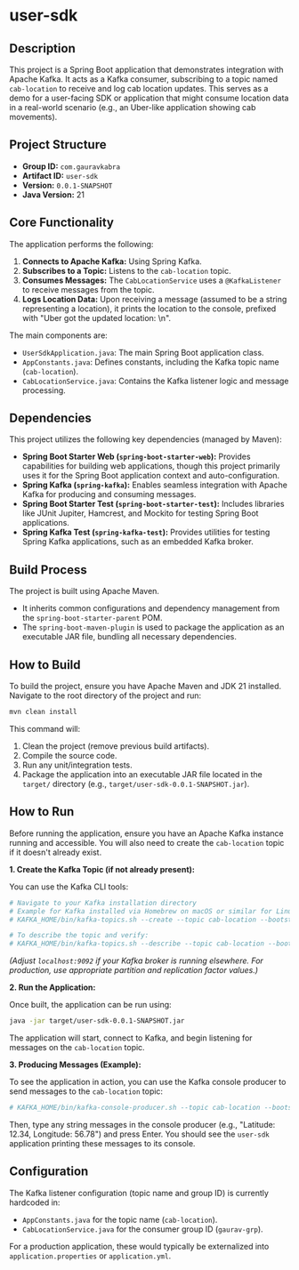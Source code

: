 # user-sdk

## Description

This project is a Spring Boot application that demonstrates integration with Apache Kafka. It acts as a Kafka consumer, subscribing to a topic named `cab-location` to receive and log cab location updates. This serves as a demo for a user-facing SDK or application that might consume location data in a real-world scenario (e.g., an Uber-like application showing cab movements).

## Project Structure

*   **Group ID:** `com.gauravkabra`
*   **Artifact ID:** `user-sdk`
*   **Version:** `0.0.1-SNAPSHOT`
*   **Java Version:** 21

## Core Functionality

The application performs the following:

1.  **Connects to Apache Kafka:** Using Spring Kafka.
2.  **Subscribes to a Topic:** Listens to the `cab-location` topic.
3.  **Consumes Messages:** The `CabLocationService` uses a `@KafkaListener` to receive messages from the topic.
4.  **Logs Location Data:** Upon receiving a message (assumed to be a string representing a location), it prints the location to the console, prefixed with "Uber got the updated location: \n".

The main components are:
*   `UserSdkApplication.java`: The main Spring Boot application class.
*   `AppConstants.java`: Defines constants, including the Kafka topic name (`cab-location`).
*   `CabLocationService.java`: Contains the Kafka listener logic and message processing.

## Dependencies

This project utilizes the following key dependencies (managed by Maven):

*   **Spring Boot Starter Web (`spring-boot-starter-web`):** Provides capabilities for building web applications, though this project primarily uses it for the Spring Boot application context and auto-configuration.
*   **Spring Kafka (`spring-kafka`):** Enables seamless integration with Apache Kafka for producing and consuming messages.
*   **Spring Boot Starter Test (`spring-boot-starter-test`):** Includes libraries like JUnit Jupiter, Hamcrest, and Mockito for testing Spring Boot applications.
*   **Spring Kafka Test (`spring-kafka-test`):** Provides utilities for testing Spring Kafka applications, such as an embedded Kafka broker.

## Build Process

The project is built using Apache Maven.

*   It inherits common configurations and dependency management from the `spring-boot-starter-parent` POM.
*   The `spring-boot-maven-plugin` is used to package the application as an executable JAR file, bundling all necessary dependencies.

## How to Build

To build the project, ensure you have Apache Maven and JDK 21 installed. Navigate to the root directory of the project and run:

```bash
mvn clean install
```

This command will:
1.  Clean the project (remove previous build artifacts).
2.  Compile the source code.
3.  Run any unit/integration tests.
4.  Package the application into an executable JAR file located in the `target/` directory (e.g., `target/user-sdk-0.0.1-SNAPSHOT.jar`).

## How to Run

Before running the application, ensure you have an Apache Kafka instance running and accessible. You will also need to create the `cab-location` topic if it doesn't already exist.

**1. Create the Kafka Topic (if not already present):**

You can use the Kafka CLI tools:
```bash
# Navigate to your Kafka installation directory
# Example for Kafka installed via Homebrew on macOS or similar for Linux
# KAFKA_HOME/bin/kafka-topics.sh --create --topic cab-location --bootstrap-server localhost:9092 --partitions 1 --replication-factor 1

# To describe the topic and verify:
# KAFKA_HOME/bin/kafka-topics.sh --describe --topic cab-location --bootstrap-server localhost:9092
```
*(Adjust `localhost:9092` if your Kafka broker is running elsewhere. For production, use appropriate partition and replication factor values.)*

**2. Run the Application:**

Once built, the application can be run using:

```bash
java -jar target/user-sdk-0.0.1-SNAPSHOT.jar
```

The application will start, connect to Kafka, and begin listening for messages on the `cab-location` topic.

**3. Producing Messages (Example):**

To see the application in action, you can use the Kafka console producer to send messages to the `cab-location` topic:

```bash
# KAFKA_HOME/bin/kafka-console-producer.sh --topic cab-location --bootstrap-server localhost:9092
```

Then, type any string messages in the console producer (e.g., "Latitude: 12.34, Longitude: 56.78") and press Enter. You should see the `user-sdk` application printing these messages to its console.

## Configuration

The Kafka listener configuration (topic name and group ID) is currently hardcoded in:
*   `AppConstants.java` for the topic name (`cab-location`).
*   `CabLocationService.java` for the consumer group ID (`gaurav-grp`).

For a production application, these would typically be externalized into `application.properties` or `application.yml`.
